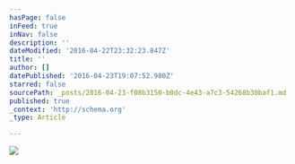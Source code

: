 ```yaml
---
hasPage: false
inFeed: true
inNav: false
description: ''
dateModified: '2016-04-22T23:32:23.847Z'
title: ''
author: []
datePublished: '2016-04-23T19:07:52.980Z'
starred: false
sourcePath: _posts/2016-04-23-f08b3150-b0dc-4e43-a7c3-54268b30baf1.md
published: true
_context: 'http://schema.org'
_type: Article

---
```

![](https://the-grid-user-content.s3-us-west-2.amazonaws.com/cbb2d3e1-72f5-49be-bd68-cfcc9c9c8963.jpg)